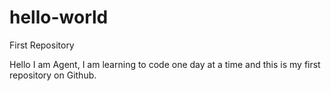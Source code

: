 # hello-world
First Repository


Hello I am Agent, I am learning to code one day at a time and this is my first repository on Github.
